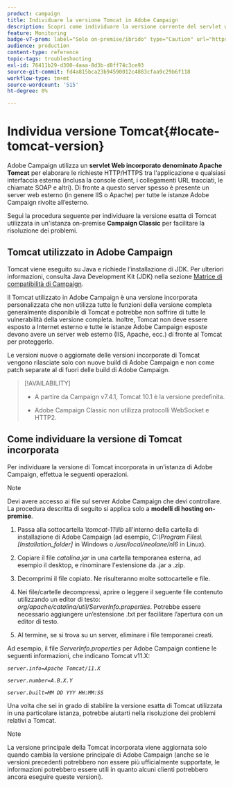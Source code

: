 ```yaml
---
product: campaign
title: Individuare la versione Tomcat in Adobe Campaign
description: Scopri come individuare la versione corrente del servlet web Tomcat incorporato utilizzato in un’istanza di Adobe Campaign
feature: Monitoring
badge-v7-prem: label="Solo on-premise/ibrido" type="Caution" url="https://experienceleague.adobe.com/docs/campaign-classic/using/installing-campaign-classic/architecture-and-hosting-models/hosting-models-lp/hosting-models.html?lang=it" tooltip="Applicabile solo alle distribuzioni on-premise e ibride"
audience: production
content-type: reference
topic-tags: troubleshooting
exl-id: 76411b29-d300-4aaa-8d3b-d8ff74c3ce93
source-git-commit: fd4a815bca23b94590012c4883cfaa9c29b6f118
workflow-type: tm+mt
source-wordcount: '515'
ht-degree: 0%

---
```


# Individua versione Tomcat{#locate-tomcat-version}

Adobe Campaign utilizza un **servlet Web incorporato denominato Apache Tomcat** per elaborare le richieste HTTP/HTTPS tra l&#39;applicazione e qualsiasi interfaccia esterna (inclusa la console client, i collegamenti URL tracciati, le chiamate SOAP e altri). Di fronte a questo server spesso è presente un server web esterno (in genere IIS o Apache) per tutte le istanze Adobe Campaign rivolte all’esterno.

Segui la procedura seguente per individuare la versione esatta di Tomcat utilizzata in un&#39;istanza on-premise **Campaign Classic** per facilitare la risoluzione dei problemi.

## Tomcat utilizzato in Adobe Campaign

Tomcat viene eseguito su Java e richiede l’installazione di JDK. Per ulteriori informazioni, consulta Java Development Kit (JDK) nella sezione [Matrice di compatibilità di Campaign](../../rn/using/compatibility-matrix.md).

Il Tomcat utilizzato in Adobe Campaign è una versione incorporata personalizzata che non utilizza tutte le funzioni della versione completa generalmente disponibile di Tomcat e potrebbe non soffrire di tutte le vulnerabilità della versione completa. Inoltre, Tomcat non deve essere esposto a Internet esterno e tutte le istanze Adobe Campaign esposte devono avere un server web esterno (IIS, Apache, ecc.) di fronte al Tomcat per proteggerlo.

Le versioni nuove o aggiornate delle versioni incorporate di Tomcat vengono rilasciate solo con nuove build di Adobe Campaign e non come patch separate al di fuori delle build di Adobe Campaign.

>[!AVAILABILITY]
>
>
>* A partire da Campaign v7.4.1, Tomcat 10.1 è la versione predefinita.
>
>* Adobe Campaign Classic non utilizza protocolli WebSocket e HTTP2.
>


## Come individuare la versione di Tomcat incorporata

Per individuare la versione di Tomcat incorporata in un’istanza di Adobe Campaign, effettua le seguenti operazioni.

>[!NOTE]
>
>Devi avere accesso ai file sul server Adobe Campaign che devi controllare. La procedura descritta di seguito si applica solo a **modelli di hosting on-premise**.

1. Passa alla sottocartella *\tomcat-11\lib* all&#39;interno della cartella di installazione di Adobe Campaign (ad esempio, *C:\Program Files\ [Installation_folder]* in Windows o */usr/local/neolane/nl6* in Linux).

1. Copiare il file *catalina.jar* in una cartella temporanea esterna, ad esempio il desktop, e rinominare l&#39;estensione da .jar a .zip.

1. Decomprimi il file copiato. Ne risulteranno molte sottocartelle e file.

1. Nei file/cartelle decompressi, aprire o leggere il seguente file contenuto utilizzando un editor di testo: *org/apache/catalina/util/ServerInfo.properties*. Potrebbe essere necessario aggiungere un’estensione .txt per facilitare l’apertura con un editor di testo.

1. Al termine, se si trova su un server, eliminare i file temporanei creati.

Ad esempio, il file *ServerInfo.properties* per Adobe Campaign contiene le seguenti informazioni, che indicano Tomcat v11.X:

*`server.info=Apache Tomcat/11.X`*

*`server.number=A.B.X.Y`*

*`server.built=MM DD YYY HH:MM:SS`*

Una volta che sei in grado di stabilire la versione esatta di Tomcat utilizzata in una particolare istanza, potrebbe aiutarti nella risoluzione dei problemi relativi a Tomcat.

>[!NOTE]
>
>La versione principale della Tomcat incorporata viene aggiornata solo quando cambia la versione principale di Adobe Campaign (anche se le versioni precedenti potrebbero non essere più ufficialmente supportate, le informazioni potrebbero essere utili in quanto alcuni clienti potrebbero ancora eseguire queste versioni).
>

